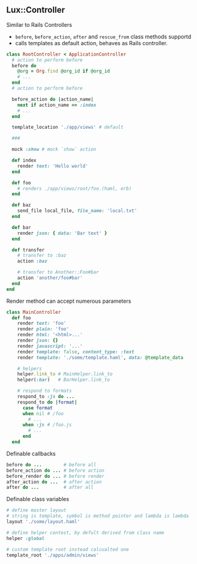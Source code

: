 ## Lux::Controller

Similar to Rails Controllers

* `before`, `before_action`, `after` and `rescue_from` class methods supportd
* calls templates as default action, behaves as Rails controller.

```ruby
class RootController < ApplicationController
  # action to perform before
  before do
    @org = Org.find @org_id if @org_id
    # ...
  end
  # action to perform before

  before_action do |action_name|
    next if action_name == :index
    # ...
  end

  template_location './app/views' # default

  ###

  mock :show # mock `show` action

  def index
    render text: 'Hello world'
  end

  def foo
    # renders ./app/views/root/foo.(haml, erb)
  end

  def baz
    send_file local_file, file_name: 'local.txt'
  end

  def bar
    render json: { data: 'Bar text' }
  end

  def transfer
    # transfer to :baz
    action :baz

    # transfer to Another::Foo#bar
    action 'another/foo#bar'
  end
end
```

Render method can accept numerous parameters

```ruby
class MainController
  def foo
    render text: 'foo'
    render plain: 'foo'
    render html: '<html>...'
    render json: {}
    render javascript: '...'
    render template: false, content_type: :text
    render template: './some/template.haml', data: @template_data

    # helpers
    helper.link_to # MainHelper.link_to
    helper(:bar)   # BarHelper.link_to

    # respond to formats
    respond_to :js do ...
    respond_to do |format|
      case format
      when nil # /foo
        # ...
      when :js # /foo.js
        # ...
      end
  end
```

Definable callbacks

```ruby
before do ...        # before all
before_action do ... # before action
before_render do ... # before render
after_action do ...  # after action
after do ...         # after all
```

Definable class variables

```ruby
# define master layout
# string is template, symbol is method pointer and lambda is lambda
layout './some/layout.haml'

# define helper contest, by defult derived from class name
helper :global

# custom template root instead calcualted one
template_root './apps/admin/views'
```
